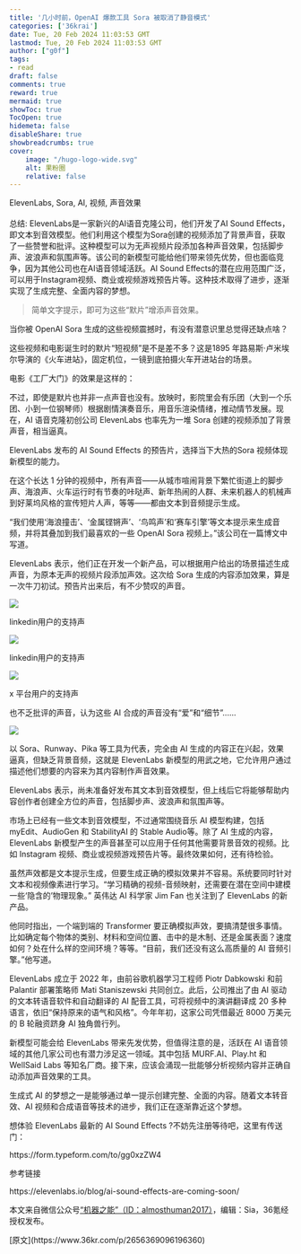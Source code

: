 ```yaml
---
title: '几小时前，OpenAI 爆款工具 Sora 被取消了静音模式'
categories: ['36krai']
date: Tue, 20 Feb 2024 11:03:53 GMT
lastmod: Tue, 20 Feb 2024 11:03:53 GMT
author: ["g0f"]
tags:
- read
draft: false 
comments: true
reward: true 
mermaid: true 
showToc: true 
TocOpen: true 
hidemeta: false 
disableShare: true 
showbreadcrumbs: true 
cover:
    image: "/hugo-logo-wide.svg"
    alt: 果粉圈
    relative: false
---
```


<div>

<div> ElevenLabs, Sora, AI, 视频, 声音效果
<br/><br/>总结: 
ElevenLabs是一家新兴的AI语音克隆公司，他们开发了AI Sound Effects，即文本到音效模型。他们利用这个模型为Sora创建的视频添加了背景声音，获取了一些赞誉和批评。这种模型可以为无声视频片段添加各种声音效果，包括脚步声、波浪声和氛围声等。该公司的新模型可能给他们带来领先优势，但也面临竞争，因为其他公司也在AI语音领域活跃。AI Sound Effects的潜在应用范围广泛，可以用于Instagram视频、商业或视频游戏预告片等。这种技术取得了进步，逐渐实现了生成完整、全面内容的梦想。 <div>
<blockquote><p>简单文字提示，即可为这些“默片”增添声音效果。</p></blockquote><p>当你被 OpenAI Sora 生成的这些视频震撼时，有没有潜意识里总觉得还缺点啥？</p><p>这些视频和电影诞生时的默片“短视频”是不是差不多？这是1895 年路易斯·卢米埃尔导演的《火车进站》，固定机位，一镜到底拍摄火车开进站台的场景。</p><p>电影《工厂大门》的效果是这样的：</p><p>不过，即使是默片也并非一点声音也没有。放映时，影院里会有乐团（大到一个乐团、小到一位钢琴师）根据剧情演奏音乐，用音乐渲染情绪，推动情节发展。现在，AI 语音克隆初创公司 ElevenLabs 也率先为一堆 Sora 创建的视频添加了背景声音，相当逼真。</p><p>ElevenLabs 发布的 AI Sound Effects 的预告片，选择当下大热的Sora 视频体现新模型的能力。 </p><p>在这个长达 1 分钟的视频中，所有声音——从城市喧闹背景下繁忙街道上的脚步声、海浪声、火车运行时有节奏的咔哒声、新年热闹的人群、未来机器人的机械声到好莱坞风格的宣传短片人声，等等——都由文本到音频提示生成。</p><p>“我们使用‘海浪撞击’、‘金属铿锵声’、‘鸟鸣声’和‘赛车引擎’等文本提示来生成音频，并将其叠加到我们最喜欢的一些 OpenAI Sora 视频上。”该公司在一篇博文中写道。</p><p>ElevenLabs 表示，他们正在开发一个新产品，可以根据用户给出的场景描述生成声音，为原本无声的视频片段添加声效。这次给 Sora 生成的内容添加效果，算是一次牛刀初试。预告片出来后，有不少赞叹的声音。</p><p class="image-wrapper"><img src="https://img.36krcdn.com/hsossms/20240220/v2_739da699a88b47c0aa360927a2b0c85a@000000_oswg36768oswg1020oswg217_img_000?x-oss-process=image/format,jpg/interlace,1/format,jpg/interlace,1/format,jpg/interlace,1"/></p><p class="img-desc">linkedin用户的支持声</p><p class="image-wrapper"><img src="https://img.36krcdn.com/hsossms/20240220/v2_0f7b026a6ae74b3181fdbafa621a1852@000000_oswg92399oswg1032oswg380_img_000?x-oss-process=image/format,jpg/interlace,1/format,jpg/interlace,1/format,jpg/interlace,1"/></p><p class="img-desc">linkedin用户的支持声</p><p class="image-wrapper"><img src="https://img.36krcdn.com/hsossms/20240220/v2_f8264521d9904b09b832da0699b92771@000000_oswg54286oswg940oswg237_img_000?x-oss-process=image/format,jpg/interlace,1/format,jpg/interlace,1/format,jpg/interlace,1"/></p><p class="img-desc">x 平台用户的支持声</p><p>也不乏批评的声音，认为这些 AI 合成的声音没有“爱”和“细节”......</p><p class="image-wrapper"><img src="https://img.36krcdn.com/hsossms/20240220/v2_0e219c2e6eda457992fa1709ebaabe9b@000000_oswg65625oswg1027oswg298_img_000?x-oss-process=image/format,jpg/interlace,1/format,jpg/interlace,1/format,jpg/interlace,1"/></p><p>以 Sora、Runway、Pika 等工具为代表，完全由 AI 生成的内容正在兴起，效果逼真，但缺乏背景音频，这就是 ElevenLabs 新模型的用武之地，它允许用户通过描述他们想要的内容来为其内容制作声音效果。</p><p>ElevenLabs 表示，尚未准备好发布其文本到音效模型，但上线后它将能够帮助内容创作者创建全方位的声音，包括脚步声、波浪声和氛围声等。</p><p>市场上已经有一些文本到音效模型，不过通常围绕音乐 AI 模型构建，包括 myEdit、AudioGen 和 StabilityAI 的 Stable Audio等。除了 AI 生成的内容，ElevenLabs 新模型产生的声音甚至可以应用于任何其他需要背景音效的视频。比如 Instagram 视频、商业或视频游戏预告片等。最终效果如何，还有待检验。</p><p>虽然声效都是文本提示生成，但要生成正确的模拟效果并不容易。系统要同时针对文本和视频像素进行学习。“学习精确的视频-音频映射，还需要在潜在空间中建模一些‘隐含的’物理现象。” 英伟达 AI 科学家 Jim Fan 也关注到了 ElevenLabs 的新产品。</p><p>他同时指出，一个端到端的 Transformer 要正确模拟声效，要搞清楚很多事情。比如确定每个物体的类别、材料和空间位置、击中的是木制、还是金属表面？速度如何？处在什么样的空间环境？等等。“目前，我们还没有这么高质量的 AI 音频引擎。”他写道。</p><p>ElevenLabs 成立于 2022 年，由前谷歌机器学习工程师 Piotr Dabkowski 和前 Palantir 部署策略师 Mati Staniszewski 共同创立。此后，公司推出了由 AI 驱动的文本转语音软件和自动翻译的 AI 配音工具，可将视频中的演讲翻译成 20 多种语言，依旧“保持原来的语气和风格”。今年年初，这家公司凭借最近 8000 万美元的 B 轮融资跻身 AI 独角兽行列。</p><p>新模型可能会给 ElevenLabs 带来先发优势，但值得注意的是，活跃在 AI 语音领域的其他几家公司也有潜力涉足这一领域。其中包括 MURF.AI、Play.ht 和 WellSaid Labs 等知名厂商。接下来，应该会涌现一批能够分析视频内容并正确自动添加声音效果的工具。</p><p>生成式 AI 的梦想之一是能够通过单一提示创建完整、全面的内容。随着文本转音效、AI 视频和合成语音等技术的进步，我们正在逐渐靠近这个梦想。</p><p>想体验 ElevenLabs 最新的 AI Sound Effects ?不妨先注册等待吧，这里有传送门：</p><p>https://form.typeform.com/to/gg0xzZW4</p><p>参考链接</p><p>https://elevenlabs.io/blog/ai-sound-effects-are-coming-soon/</p><p>本文来自微信公众号<a href="http://mp.weixin.qq.com/s?__biz=MzUyODA3MDUwMA==&amp;mid=2247517469&amp;idx=1&amp;sn=5da4691ea704c4cbae4a5d99ba298444&amp;chksm=fbe4d34b0c0e56edb42c3d962692664810de9ca03633896a91540a35da3bc4e3da9e9e7f46c1&amp;scene=0&amp;xtrack=1#rd" rel="noopener noreferrer nofollow" target="_blank">“机器之能”（ID：almosthuman2017）</a>，编辑：Sia，36氪经授权发布。</p>
</div></div>
</div>

<div>
[原文](https://www.36kr.com/p/2656369096196360)
</div>

